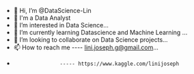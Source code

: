 - 👋 Hi, I’m @DataScience-Lin
- 👀 I'm a Data Analyst
- 👀 I’m interested in Data Science...
- 🌱 I’m currently learning Datascience and Machine Learning ...
- 💞️ I’m looking to collaborate on Data Science projects...
- 📫 How to reach me ---- lini.joseph.g@gmail.com...
-                    ----- https://www.kaggle.com/linijoseph

<!---
DataScience-Lin/DataScience-Lin is a ✨ special ✨ repository because its `README.md` (this file) appears on your GitHub profile.
You can click the Preview link to take a look at your changes.
--->
